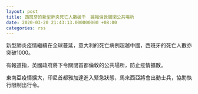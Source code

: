 ```yaml
---
layout: post
title: 西班牙的新型肺炎死亡人數破千　據報倫敦關閉公共場所
date: 2020-03-20 21:43:13.000000000 +08:00
categories: rss
---
```


新型肺炎疫情繼續在全球蔓延，意大利的死亡病例超越中國，西班牙的死亡人數亦突破1000。

有報道指，英國政府將下令關閉首都倫敦的公共場所，防止疫情擴散。

東南亞疫情擴大，印尼首都雅加達進入緊急狀態，馬來西亞將會出動士兵，協助執行限制出行令。
